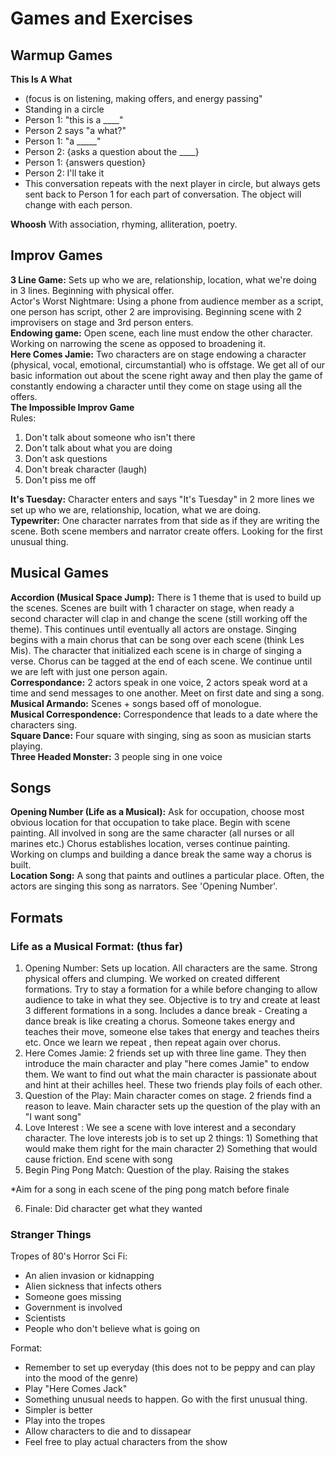 # Games and Exercises

## Warmup Games
**This Is A What**
- (focus is on listening, making offers, and energy passing"  
- Standing in a circle  
- Person 1: "this is a ____"  
- Person 2 says "a what?"  
- Person 1: "a _____"  
- Person 2: {asks a question about the ____}  
- Person 1: {answers question}  
- Person 2: I'll take it  
- This conversation repeats with the next player in circle, but always gets sent back to Person 1 for each part of conversation. The object will change with each person.  

**Whoosh** With association, rhyming, alliteration, poetry.  

## Improv Games
**3 Line Game:** Sets up who we are, relationship, location, what we're doing in 3 lines. Beginning with physical offer.  
Actor's Worst Nightmare: Using a phone from audience member as a script, one person has script, other 2 are improvising. Beginning scene with 2 improvisers on stage and 3rd person enters.  
**Endowing game:** Open scene, each line must endow the other character. Working on narrowing the scene as opposed to broadening it.  
**Here Comes Jamie:** Two characters are on stage endowing a character (physical, vocal, emotional, circumstantial) who is offstage. We get all of our basic information out about the scene right away and then play the game of constantly endowing a character until they come on stage using all the offers.  
**The Impossible Improv Game**  
Rules:
1. Don't talk about someone who isn't there  
2. Don't talk about what you are doing  
3. Don't ask questions  
4. Don't break character (laugh)  
5. Don't piss me off  

**It's Tuesday:** Character enters and says "It's Tuesday" in 2 more lines we set up who we are, relationship, location, what we are doing.  
**Typewriter:**  One character narrates from that side as if they are writing the scene. Both scene members and narrator create offers. Looking for the first unusual thing.  



## Musical Games
**Accordion (Musical Space Jump):** There is 1 theme that is used to build up the scenes. Scenes are built with 1 character on stage, when ready a second character will clap in and change the scene (still working off the theme). This continues until eventually all actors are onstage. Singing begins with a main chorus that can be song over each scene (think Les Mis). The character that initialized each scene is in charge of singing a verse. Chorus can be tagged at the end of each scene. We continue until we are left with just one person again.  
**Correspondance:**  2 actors speak in one voice, 2 actors speak word at a time and send messages to one another. Meet on first date and sing a song.  
**Musical Armando:** Scenes + songs based off of monologue.  
**Musical Correspondence:** Correspondence that leads to a date where the characters sing.  
**Square Dance:** Four square with singing, sing as soon as musician starts playing.  
**Three Headed Monster:** 3 people sing in one voice  

## Songs
**Opening Number (Life as a Musical):** Ask for occupation, choose most obvious location for that occupation to take place. Begin with scene painting. All involved in song are the same character (all nurses or all marines etc.) Chorus establishes location, verses continue painting. Working on clumps and building a dance break the same way a chorus is built.  
**Location Song:** A song that paints and outlines a particular place. Often, the actors are singing this song as narrators. See 'Opening Number'.  

## Formats
### Life as a Musical Format: (thus far)

1. Opening Number: Sets up location. All characters are the same. Strong physical offers and clumping. We worked on created different formations. Try to stay a formation for a while before changing to allow audience to take in what they see. Objective is to try and create at least 3 different formations in a song. Includes a dance break - Creating a dance break is like creating a chorus. Someone takes energy and teaches their move, someone else takes that energy and teaches theirs etc. Once we learn we repeat , then repeat again over chorus.  
2. Here Comes Jamie: 2 friends set up with three line game. They then introduce the main character and play "here comes Jamie" to endow them. We want to find out what the main character is passionate about and hint at their achilles heel. These two friends play foils of each other.  
3. Question of the Play: Main character comes on stage. 2 friends find a reason to leave. Main character sets up the question of the play with an "I want song"  
4. Love Interest : We see a scene with love interest and a secondary character. The love interests job is to set up 2 things: 1) Something that would make them right for the main character 2) Something that would cause friction. End scene with song  
5. Begin Ping Pong Match: Question of the play. Raising the stakes  

*Aim for a song in each scene of the ping pong match before finale  

6. Finale: Did character get what they wanted  

### Stranger Things

Tropes of 80's Horror Sci Fi:

- An alien invasion or kidnapping
- Alien sickness that infects others
- Someone goes missing
- Government is involved
- Scientists
- People who don't believe what is going on

Format:
- Remember to set up everyday (this does not to be peppy and can play into the mood of the genre)
- Play "Here Comes Jack"
- Something unusual needs to happen. Go with the first unusual thing.
- Simpler is better 
- Play into the tropes
- Allow characters to die and to dissapear
- Feel free to play actual characters from the show

